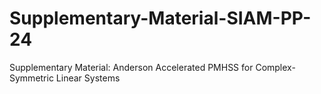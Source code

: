 # Supplementary-Material-SIAM-PP-24
Supplementary Material: Anderson Accelerated PMHSS for Complex-Symmetric Linear Systems
